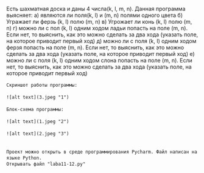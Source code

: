 Есть шахматная доска и даны 4 числа(k, l, m, n). Данная программа выясняет:
    a) являются ли поля(k, l) и (m, n) полями одного цвета
    б) Угражает ли ферзь (k, l) полю (m, n)
    в) Угрожает ли конь (k, l) полю (m, n)
    г) можно ли с пол (k, l) одним ходом ладьи попасть на поле (m, n). Если нет, то выяснить, как это можно сделать за два хода (указать поле, на которое приводит первый ход)
    д) можно ли с поля (k, I) одним ходом ферзя попасть на поле (m, n). Если нет, то выяснить, как это можно сделать за два хода (указать поле, на которое приводит первый ход)
    е) можно ли с поля (k, I) одним ходом слона попасть на поле (m, n). Если нет, то выяснить, как это можно сделать за два хода (указать поле, на которое приводит первый ход)

    Скриншот работы программы:
    
    ![alt text](3.jpeg "1")
    
    Блок-схема программы:
    
    ![alt text](1.jpeg "2")
    
    ![alt text](2.jpeg "3")
    
    
    Проект можно открыть в среде программирования Pycharm. Файл написан на языке Python.
    Открывать файл "laba11-12.py"
    
    
